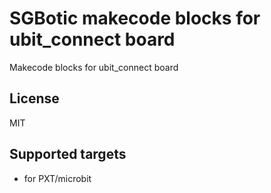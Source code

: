 # SGBotic makecode blocks for ubit_connect board

Makecode blocks for ubit_connect board

## License

MIT

## Supported targets

* for PXT/microbit
